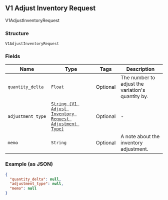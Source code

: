 ## V1 Adjust Inventory Request

V1AdjustInventoryRequest

### Structure

`V1AdjustInventoryRequest`

### Fields

| Name | Type | Tags | Description |
|  --- | --- | --- | --- |
| `quantity_delta` | `Float` | Optional | The number to adjust the variation's quantity by. |
| `adjustment_type` | [`String (V1 Adjust Inventory Request Adjustment Type)`](/doc/models/v1-adjust-inventory-request-adjustment-type.md) | Optional | - |
| `memo` | `String` | Optional | A note about the inventory adjustment. |

### Example (as JSON)

```json
{
  "quantity_delta": null,
  "adjustment_type": null,
  "memo": null
}
```

